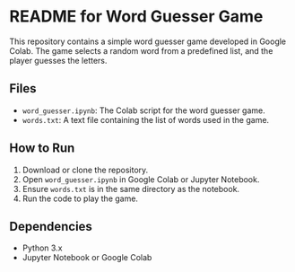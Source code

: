 # README for Word Guesser Game

This repository contains a simple word guesser game developed in Google Colab. The game selects a random word from a predefined list, and the player guesses the letters.

## Files

- `word_guesser.ipynb`: The Colab script for the word guesser game.
- `words.txt`: A text file containing the list of words used in the game.

## How to Run

1. Download or clone the repository.
2. Open `word_guesser.ipynb` in Google Colab or Jupyter Notebook.
3. Ensure `words.txt` is in the same directory as the notebook.
4. Run the code to play the game.

## Dependencies

- Python 3.x
- Jupyter Notebook or Google Colab
